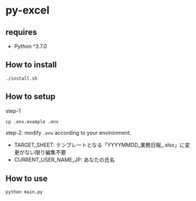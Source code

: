 # py-excel

## requires
- Python ^3.7.0

## How to install
```
./install.sh
```

## How to setup
step-1
```
cp .env.example .env
```

step-2: modify `.env` according to your environment.

- TARGET_SHEET: テンプレートとなる「YYYYMMDD_業務日報_.xlsx」に変更がない限り編集不要
- CURRENT_USER_NAME_JP: あなたの氏名

## How to use
```
python main.py
```
